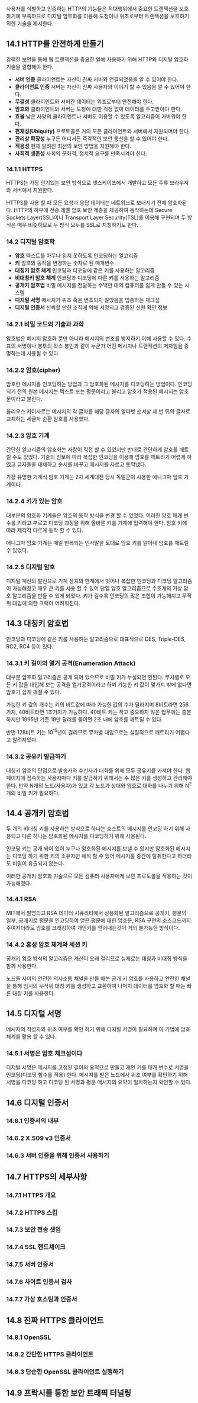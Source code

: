 사용자를 식별하고 인증하는 HTTP의 기능들은 적대행위에서 중요한 트랜젝션을 보호하기에 부족하므로 디지털 암호화를 이용해 도청이나 위조로부터 트랜젝션을 보호하기 위한 기술을 제시한다.

## 14.1 HTTP를 안전하게 만들기

강력한 보안을 통해 웹 트랜젝션을 중요한 일에 사용하기 위해 HTTP와 디지털 암호화 기술을 결합해야 한다.

- **서버 인증** 클라이언트는 자신이 진짜 서버와 연결되었음을 알 수 있어야 한다.
- **클라이언트 인증** 서버는 자신이 진짜 사용자와 이야기 할 수 있음을 알 수 있어야 한다.
- **무결성** 클라이언트와 서버간 데이터는 위조로부터 안전해야 한다.
- **암호화** 클라이언트와 서버는 도청에 대한 걱정 없이 데이터를 주고받아야 한다.
- **효율** 낮은 사양의 클라이언트나 서버도 이용할 수 있도록 알고리즘이 가벼워야 한다.
- **편재성(Ubiquity)** 프로토콜은 거의 모든 클라이언트와 서버에서 지원되어야 한다.
- **관리상 확장성** 누구든 어디서든 즉각적인 보안 통신을 할 수 있어야 한다.
- **적응성** 현재 알려진 최선의 보안 방법을 지원해야 한다.
- **사회적 생존성** 사회의 문화적, 정치적 요구를 만족시켜야 한다.

### 14.1.1 HTTPS

HTTPS는 가장 인기있는 보안 방식으로 넷스케이프에서 개발하고 모든 주류 브라우저와 서버에서 지원한다.

HTTPS를 사용 할 때 모든 요청과 응답 데이터는 네트워크로 보내지기 전에 암호화된다. HTTP의 하부에 전송 레벨 암호 보안 계층을 제공하여 동작하는데 Secure Sockets Layer(SSL)이나 Transport Layer Security(TSL)를 이용해 구현되며 두 방식은 매우 비슷하므로 두 방식 모두를 SSL로 지칭하기도 한다.

### 14.2 디지털 암호학

- **암호** 텍스트를 아무나 읽지 못하도록 인코딩하는 알고리즘
- **키** 암호의 동작을 변경하는 숫자로 된 매개변수
- **대칭키 암호 체계** 인코딩과 디코딩에 같은 키를 사용하는 알고리즘
- **비대칭키 암호 체계** 인코딩과 디코딩에 다른 키를 사용하는 알고리즘
- **공개키 암호법** 비밀 메시지를 전달하는 수백만 대의 컴퓨터를 쉽게 만들 수 있는 시스템
- **디지털 서명** 메시지가 위조 혹은 변조되지 않았음을 입증하는 체크섬
- **디지털 인증서** 신뢰할 만한 조직에 의해 서명되고 검증된 신원 확인 정보

### 14.2.1 비밀 코드의 기술과 과학

암호법은 메시지 암호화 뿐만 아니라 메시지의 변조를 방지하기 이해 사용할 수 있다. 수표의 서명이나 봉투의 왁스 봉인과 같이 누군가 어떤 메시지나 트랜젝션의 저자임을 증명하는데 사용될 수 있다.

### 14.2.2 암호(cipher)

암호란 메시지를 인코딩하는 방법과 그 암호화된 메시지를 디코딩하는 방법이다. 인코딩 되기 전의 원본 메시지는 텍스트 또는 평문이라고 불리고 암호가 적용된 메시지는 암호문이라고 불린다.

율리우스 카이사르는 메시지의 각 글자를 해당 글자의 알파벳 순서상 세 번 뒤의 글자로 교체하는 세글자 순환 암호를 사용했다.

### 14.2.3 암호 기계

간단한 알고리즘의 암호화는 사람이 직접 할 수 있었지만 반대로 간단하게 암호를 깨트릴 수도 있었다. 기술의 진보에 따라 복잡한 인코딩을 이용해 암호를 깨트리기 어렵게 하였고 글자들을 대체하고 순서를 바꾸고 메시지를 자르고 토막냈다.

가장 유명한 기계식 암호 기계는 2차 세계대전 당시 독일군이 사용한 에니그마 암호 기계이다.
### 14.2.4 키가 있는 암호

대부분의 암호화 기계들은 암호의 동작 방식을 변경 할 수 있었다. 이러한 암호 매개 변수를 키라고 부르고 디코딩 과정을 위해 올바른 키를 기계에 입력해야 한다. 암호 키에 따라 제각각 다르게 동작 할 수 있다.

애니그마 암호 기계는 매일 반복되는 인사말을 토대로 암호 키를 알아내 암호를 깨트릴 수 있었다.

### 14.2.5 디지털 암호

디지털 계산의 발전으로 기계 장치의 한계에서 벗어나 복잡한 인코딩과 디코딩 알고리즘이 가능해졌고 매우 큰 키를 사용 할 수 있어 단일 암호 알고리즘으로 수조개의 가상 암호 알고리즘을 만들 수 있게 되었다. 키가 길수록 인코딩의 많은 조합이 가능해지고 무작위 대입에 의한 크랙이 어려워진다.

## 14.3 대칭키 암호법

인코딩과 디코딩에 같은 키를 사용하는 알고리즘으로 대표적으로 DES, Triple-DES, RC2, RC4 등이 있다.

### 14.3.1 키 길이와 열거 공격(Enumeration Attack)

대부분 암호화 알고리즘은 공개 되어 있으므로 비밀 키가 누설되면 안된다. 무차별로 모든 키 값을 대입해 보는 공격을 열거공격이라고 하며 가능한 키 값이 몇가지 밖에 없다면 암호가 쉽게 깨질 수 있다.

가능한 키 값의 개수는 키의 비트값에 따라 가능한 값의 수가 달라지며 8비트라면 256가지, 40비트라면 1조가지가 가능하다. 40비트 키는 작고 중요하지 않은 업무에는 충분하지만 1995년 기준 19만 달러를 들이면 2초 내에 암호를 깨트릴 수 있다.

반면 128비트 키는 10<sup>15</sup>년이 걸리므로 무차별 대입으로는 실질적으로 깨트리기 어렵다고 알려져있다.

### 14.3.2 공유키 발급하기

대칭키 암호의 단점으로 발송자와 수신자가 대화를 위해 모두 공유키를 가져야 한다. 웹 페이지에 접속하는 사용자마다 키를 발급하기 위해서는 수 많은 키를 생성하고 관리해야 한다. 만약 N개의 노드(사용자)가 있고 각 노드가 상대와 암호로 대화를 나누기 위해 N<sup>2</sup>개의 비밀 키가 필요하다.

## 14.4 공개키 암호법

두 개의 비대칭 키를 사용하는 방식으로 하나는 호스트의 메시지를 인코딩 하기 위해 사용되고 다른 하나는 암호화된 메시지를 디코딩하기 위해 사용된다.

인코딩 키는 공개 되어 있어 누구나 암호화된 메시지를 보낼 수 있지만 암호화된 메시지는 디코딩 하기 위한 키의 소유자만 해석 할 수 있어 메시지를 중간에 탈취한다고 하더라도 비밀이 유출되지 않는다.

이러한 공개키 암호화 기술으로 모든 컴퓨터 사용자에게 보안 프로토콜을 적용하는 것이 가능해졌다.

### 14.4.1 RSA

MIT에서 발명되고 RSA 데이터 시큐리티에서 상용화된 알고리즘으로 공개키, 평문의 일부, 공개키로 평문을 인코딩하여 얻은 평문에 대한 암호문, RSA 구현의 소스코드까지 주여지더라도 암호를 크래킹하여 개인키를 얻어내는것이 거의 불가능한 방식이다.

### 14.4.2 혼성 암호 체계와 세션 키

공개키 암호 방식의 알고리즘은 계산이 오래 걸리므로 실제로는 대칭과 비대칭 방식을 함께 사용한다.

노드들 사이의 안전한 의사소통 채널을 만들 때는 공개 키 암호를 사용하고 안전한 채널을 통해 임시의 무작위 대칭 키를 생성하고 교환하여 나머지 데이터를 암호화 할 때는 빠른 대칭 키를 사용한다.

## 14.5 디지털 서명

메시지의 작성자와 위조 여부를 확인 하기 위해 디지털 서명이 필요하며 이 기법에 암호 체계를 활용 할 수 있다.

### 14.5.1 서명은 암호 체크섬이다

디지털 서명은 메시지를 고정된 길이의 요약으로 만들고 개인 키를 매개 변수로 서명을 인코딩(디코딩 함수를 적용) 한다. 메시지를 받은 노드에서 위조 여부를 확인하기 위해 서명을 디코딩 하고 디코딩 된 서명과 평문 메시지의 요약이 일치하는지 확인할 수 있다.

## 14.6 디지털 인증서

### 14.6.1 인증서의 내부

### 14.6.2 X.509 v3 인증서

### 14.6.3 서버 인증을 위해 인증서 사용하기

## 14.7 HTTPS의 세부사항

### 14.7.1 HTTPS 개요

### 14.7.2 HTTPS 스킴

### 14.7.3 보안 전송 셋업

### 14.7.4 SSL 핸드셰이크

### 14.7.5 서버 인증서

### 14.7.6 사이트 인증서 검사

### 14.7.7 가상 호스팅과 인증서

## 14.8 진짜 HTTPS 클라이언트

### 14.8.1 OpenSSL

### 14.8.2 간단한 HTTPS 클라이언트

### 14.8.3 단순한 OpenSSL 클라이언트 실행하기

## 14.9 프락시를 통한 보안 트래픽 터널링